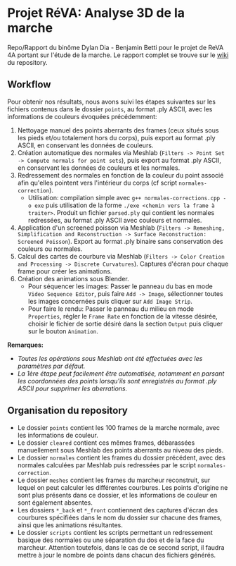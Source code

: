 # Projet RéVA: Analyse 3D de la marche
Repo/Rapport du binôme Dylan Dia - Benjamin Betti pour le projet de ReVA 4A portant sur l'étude de la marche.
Le rapport complet se trouve sur le [wiki](https://github.com/Fra-592/Projet-ReVA-Etude-de-la-marche/wiki) du repository.

## Workflow
Pour obtenir nos résultats, nous avons suivi les étapes suivantes sur les fichiers contenus dans le dossier `points`, au format .ply ASCII, avec les informations de couleurs évoquées précédemment:
1. Nettoyage manuel des points aberrants des frames (ceux situés sous les pieds et/ou totalement hors du corps), puis export au format .ply ASCII, en conservant les données de couleurs.
2. Création automatique des normales via Meshlab (`Filters -> Point Set -> Compute normals for point sets`), puis export au format .ply ASCII, en conservant les données de couleurs et les normales.
3. Redressement des normales en fonction de la couleur du point associé afin qu'elles pointent vers l'intérieur du corps (cf script `normales-correction`).
    * Utilisation: compilation simple avec `g++ normales-corrections.cpp -o exe` puis utilisation de la forme `./exe <chemin vers la frame à traiter>`. Produit un fichier `parsed.ply` qui contient les normales redressées, au format .ply ASCII avec couleurs et normales.
4. Application d'un screened poisson via Meshlab (`Filters -> Remeshing, Simplification and Reconstruction -> Surface Reconstruction: Screened Poisson`). Export au format .ply binaire sans conservation des couleurs ou normales.
5. Calcul des cartes de courbure via Meshlab (`Filters -> Color Creation and Processing -> Discrete Curvatures`). Captures d'écran pour chaque frame pour créer les animations.
6. Création des animations sous Blender.
    * Pour séquencer les images: Passer le panneau du bas en mode `Video Sequence Editor`, puis faire `Add -> Image`, sélectionner toutes les images concernées puis cliquer sur `Add Image Strip`.
    * Pour faire le rendu: Passer le panneau du milieu en mode `Properties`, régler le `Frame Rate` en fonction de la vitesse désirée, choisir le fichier de sortie désiré dans la section `Output` puis cliquer sur le bouton `Animation`.

**Remarques:** 
* _Toutes les opérations sous Meshlab ont été effectuées avec les paramètres par défaut._
* _La 1ère étape peut facilement être automatisée, notamment en parsant les coordonnées des points lorsqu'ils sont enregistrés au format .ply ASCII pour supprimer les aberrations._

## Organisation du repository
* Le dossier `points` contient les 100 frames de la marche normale, avec les informations de couleur.
* Le dossier `cleared` contient ces mêmes frames, débarassées manuellement sous Meshlab des points aberrants au niveau des pieds.
* Le dossier `normales` contient les frames du dossier précédent, avec des normales calculées par Meshlab puis redressées par le script `normales-correction`.
* Le dossier `meshes` contient les frames du marcheur reconstruit, sur lequel on peut calculer les différentes courbures. Les points d'origine ne sont plus présents dans ce dossier, et les informations de couleur en sont également absentes.
* Les dossiers `*_back` et `*_front` contiennent des captures d'écran des courbures spécifiées dans le nom du dossier sur chacune des frames, ainsi que les animations résultantes.
* Le dossier `scripts` contient les scripts permettant un redressement basique des normales ou une séparation du dos et de la face du marcheur. Attention toutefois, dans le cas de ce second script, il faudra mettre à jour le nombre de points dans chacun des fichiers générés.
